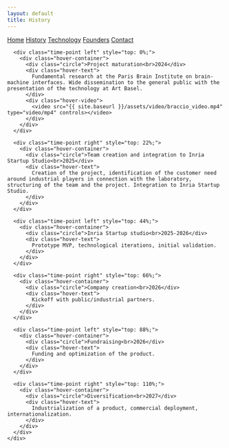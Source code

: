 ```yaml
---
layout: default
title: History
---
```


<div class="background">
  <div class="nav-links">
    <a href="{{ site.baseurl }}/index_en.html">Home</a>
    <a href="{{ site.baseurl }}/about_en.html">History</a>
    <a href="{{ site.baseurl }}/projects_en.html">Technology</a>
    <a href="{{ site.baseurl }}/gallery_en.html">Founders</a>
    <a href="{{ site.baseurl }}/contact_en.html">Contact</a>
  </div>
  <section class="main-section scroll-animate hideable-section">
    <div class="tech-roadmap" id="roadmap">
      <div class="timeline-line"></div>

      <div class="time-point left" style="top: 0%;">
        <div class="hover-container">
          <div class="circle">Project maturation<br>2024</div>
          <div class="hover-text">
            Fundamental research at the Paris Brain Institute on brain-machine interfaces. Wide dissemination to the general public with the presentation of the technology at Art Basel.
          </div>
          <div class="hover-video">
            <video src="{{ site.baseurl }}/assets/video/braccio_video.mp4" type="video/mp4" controls></video>
          </div>
        </div>
      </div>

      <div class="time-point right" style="top: 22%;">
        <div class="hover-container">
          <div class="circle">Team creation and integration to Inria Startup Studio<br>2025</div>
          <div class="hover-text">
            Creation of the project, identification of the customer need around industrial players in connection with the laboratory, structuring of the team and the project. Integration to Inria Startup Studio.
          </div>
        </div>
      </div>

      <div class="time-point left" style="top: 44%;">
        <div class="hover-container">
          <div class="circle">Inria Startup studio<br>2025-2026</div>
          <div class="hover-text">
            Prototype MVP, technological iterations, initial validation.
          </div>
        </div>
      </div>

      <div class="time-point right" style="top: 66%;">
        <div class="hover-container">
          <div class="circle">Company creation<br>2026</div>
          <div class="hover-text">
            Kickoff with public/industrial partners.
          </div>
        </div>
      </div>

      <div class="time-point left" style="top: 88%;">
        <div class="hover-container">
          <div class="circle">Fundraising<br>2026</div>
          <div class="hover-text">
            Funding and optimization of the product.
          </div>
        </div>
      </div>

      <div class="time-point right" style="top: 110%;">
        <div class="hover-container">
          <div class="circle">Diversification<br>2027</div>
          <div class="hover-text">
            Industrialization of a product, commercial deployment, internationalization.
          </div>
        </div>
      </div>
    </div>
  </section>
</div>
